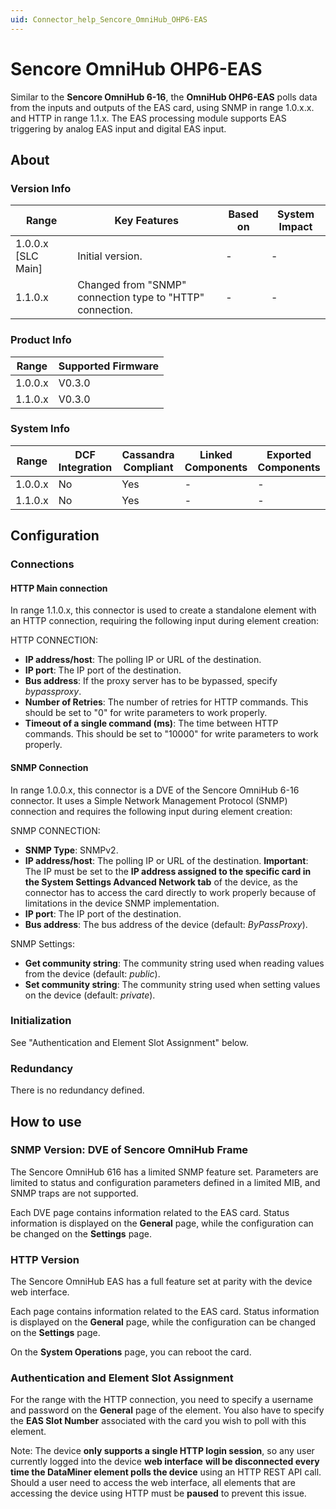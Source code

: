 ```yaml
---
uid: Connector_help_Sencore_OmniHub_OHP6-EAS
---
```


# Sencore OmniHub OHP6-EAS

Similar to the **Sencore OmniHub 6-16**, the **OmniHub OHP6-EAS** polls data from the inputs and outputs of the EAS card, using SNMP in range 1.0.x.x. and HTTP in range 1.1.x. The EAS processing module supports EAS triggering by analog EAS input and digital EAS input.

## About

### Version Info

| **Range**            | **Key Features**                                          | **Based on** | **System Impact** |
|----------------------|-----------------------------------------------------------|--------------|-------------------|
| 1.0.0.x [SLC Main]   | Initial version.                                          | -            | -                 |
| 1.1.0.x              | Changed from "SNMP" connection type to "HTTP" connection. | -            | -                 |

### Product Info

| Range     | Supported Firmware     |
|-----------|------------------------|
| 1.0.0.x   | V0.3.0                 |
| 1.1.0.x   | V0.3.0                 |

### System Info

| Range     | DCF Integration     | Cassandra Compliant     | Linked Components     | Exported Components     |
|-----------|---------------------|-------------------------|-----------------------|-------------------------|
| 1.0.0.x   | No                  | Yes                     | -                     | -                       |
| 1.1.0.x   | No                  | Yes                     | -                     | -                       |

## Configuration

### Connections

#### HTTP Main connection

In range 1.1.0.x, this connector is used to create a standalone element with an HTTP connection, requiring the following input during element creation:

HTTP CONNECTION:

- **IP address/host**: The polling IP or URL of the destination.
- **IP port**: The IP port of the destination.
- **Bus address**: If the proxy server has to be bypassed, specify *bypassproxy*.
- **Number of Retries**: The number of retries for HTTP commands. This should be set to "0" for write parameters to work properly.
- **Timeout of a single command (ms)**: The time between HTTP commands. This should be set to "10000" for write parameters to work properly.

#### SNMP Connection

In range 1.0.0.x, this connector is a DVE of the Sencore OmniHub 6-16 connector. It uses a Simple Network Management Protocol (SNMP) connection and requires the following input during element creation:

SNMP CONNECTION:

- **SNMP Type**: SNMPv2.
- **IP address/host**: The polling IP or URL of the destination. **Important**: The IP must be set to the **IP address assigned to the specific card in the System Settings Advanced Network tab** of the device, as the connector has to access the card directly to work properly because of limitations in the device SNMP implementation.
- **IP port**: The IP port of the destination.
- **Bus address**: The bus address of the device (default: *ByPassProxy*).

SNMP Settings:

- **Get community string**: The community string used when reading values from the device (default: *public*).
- **Set community string**: The community string used when setting values on the device (default: *private*).

### Initialization

See "Authentication and Element Slot Assignment" below.

### Redundancy

There is no redundancy defined.

## How to use

### SNMP Version: DVE of Sencore OmniHub Frame

The Sencore OmniHub 616 has a limited SNMP feature set. Parameters are limited to status and configuration parameters defined in a limited MIB, and SNMP traps are not supported.

Each DVE page contains information related to the EAS card. Status information is displayed on the **General** page, while the configuration can be changed on the **Settings** page.

### HTTP Version

The Sencore OmniHub EAS has a full feature set at parity with the device web interface.

Each page contains information related to the EAS card. Status information is displayed on the **General** page, while the configuration can be changed on the **Settings** page.

On the **System Operations** page, you can reboot the card.

### Authentication and Element Slot Assignment

For the range with the HTTP connection, you need to specify a username and password on the **General** page of the element. You also have to specify the **EAS Slot Number** associated with the card you wish to poll with this element.

Note: The device **only supports a single HTTP login session**, so any user currently logged into the device **web interface** **will be disconnected every time the DataMiner element polls the device** using an HTTP REST API call. Should a user need to access the web interface, all elements that are accessing the device using HTTP must be **paused** to prevent this issue.
